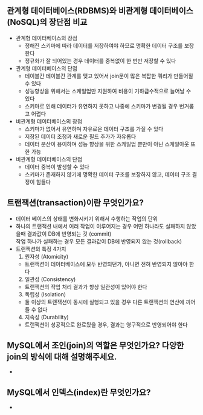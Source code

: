 ## 관계형 데이터베이스(RDBMS)와 비관계형 데이터베이스(NoSQL)의 장단점 비교
- 관계형 데이터베이스의 장점
  - 정해진 스키마에 따라 데이터를 저장하여야 하므로 명확한 데이터 구조를 보장한다
  - 정규화가 잘 되어있는 경우 데이터를 중복없이 한 번만 저장할 수 있다
- 관계형 데이터베이스의 단점
  - 테이블간 테이블간 관계를 맺고 있어서 join문이 많은 복잡한 쿼리가 만들어질 수 있다
  - 성능향상을 위해서는 스케일업만 지원하여 비용이 기하급수적으로 늘어날 수 있다
  - 스키마로 인해 데이터가 유연하지 못하고 나중에 스키마가 변경될 경우 번거롭고 어렵다
- 비관계형 데이터베이스의 장점
  - 스키마가 없어서 유연하며 자유로운 데이터 구조를 가질 수 있다
  - 저장된 데이터 조정과 새로운 필드 추가가 자유롭다
  - 데이터 분산이 용이하며 성능 향상을 위한 스케일업 뿐만이 아닌 스케일아웃 또한 가능
- 비관계형 데이터베이스의 단점
  - 데이터 중복이 발생할 수 있다
  - 스키마가 존재하지 않기에 명확한 데이터 구조를 보장하지 않고, 데이터 구조 결정이 힘들다



## 트랜잭션(transaction)이란 무엇인가요?
- 데이터 베이스의 상태를 변화시키기 위해서 수행하는 작업의 단위
- 하나의 트랜잭션 내에서 여러 작업이 이루어지는 경우 어떤 하나라도 실패하지 않았을때 결과값이 DB에 반영되는 것 (commit)<br>
작업 하나가 실패하는 경우 모든 결과값이 DB에 반영되지 않는 것(rollback)
- 트랜잭션의 특징 4가지
  1) 원자성 (Atomicity)
  -  트랜잭션이 데이터베이스에 모두 반영되던가, 아니면 전혀 반영되지 않아야 한다
  2) 일관성 (Consistency)
  - 트랜잭션의 작업 처리 결과가 항상 일관성이 있어야 한다
  3) 독립성 (Isolation)
  - 둘 이상의 트랜잭션이 동시에 실행되고 있을 경우 다른 트랜잭션의 연산에 끼어들 수 없다
  4) 지속성 (Durability)
  - 트랜잭션이 성공적으로 완료됬을 경우, 결과는 영구적으로 반영되어야 한다


## MySQL에서 조인(join)의 역할은 무엇인가요? 다양한 join의 방식에 대해 설명해주세요.
-



## MySQL에서 인덱스(index)란 무엇인가요?
-



